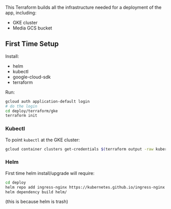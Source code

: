 This Terraform builds all the infrastructure needed for a deployment of the app, including:

- GKE cluster
- Media GCS bucket

## First Time Setup

Install:

- helm
- kubectl
- google-cloud-sdk
- terraform

Run:

```sh
gcloud auth application-default login
# do the login
cd deploy/terraform/gke
terraform init
```

### Kubectl

To point `kubectl` at the GKE cluster:

```sh
gcloud container clusters get-credentials $(terraform output -raw kubernetes_cluster_name) --region $(terraform output -raw region)
```

### Helm

First time helm install/upgrade will require:

```sh
cd deploy
helm repo add ingress-nginx https://kubernetes.github.io/ingress-nginx
helm dependency build helm/
```

(this is because helm is trash)
